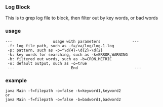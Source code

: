 ### Log Block

This is to grep log file to block, then filter out by key words, or bad words

### usage
```
---                  usage with parameters              ---
 -f: log file path, such as -f=/va/log/log.1.log
 -p: pattern, such as -p=^\d{4}-\d{2}-\d{2}
 -k: key words for searching, such as -k=ERROR,WARNING
 -b: filtered out words, such as -b=CRON,METRIC
 -o: default output, such as -o=true
 ---                         End                         ---
```
### example
```
java Main -f=filepath -o=false -k=keyword1,keyword2
or
java Main -f=filepath -o=false -b=badword1,badword2
```